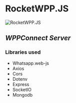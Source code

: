 # RocketWPP.JS

![RocketWPP.JS](https://i.imgur.com/M7iSCgd.png)

## _WPPConnect Server_

### Libraries used

- Whatsapp.web-js
- Axios
- Cors
- Dotenv
- Express
- SocketIO
- Mongodb
